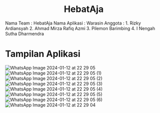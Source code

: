 <h1 align="center">HebatAja</h1>
Nama Team : HebatAja
Nama Aplikasi : Warasin
Anggota :
1. Rizky Ardiansyah
2. Ahmad Mirza Rafiq Azmi
3. Pilemon Barimbing
4. I Nengah Sutha Dharmendra

# Tampilan Aplikasi
![WhatsApp Image 2024-01-12 at 22 29 05](https://github.com/Rizky742/Warasin/assets/82031732/27289b33-3e22-4252-b063-7cb49f3f0c5e)
![WhatsApp Image 2024-01-12 at 22 29 05 (1)](https://github.com/Rizky742/Warasin/assets/82031732/a7587d96-bf2a-46b0-aa9b-0c4e2f9aca55)
![WhatsApp Image 2024-01-12 at 22 29 05 (2)](https://github.com/Rizky742/Warasin/assets/82031732/d7721277-60b6-46c0-a361-da25a33ea06e)
![WhatsApp Image 2024-01-12 at 22 29 05 (3)](https://github.com/Rizky742/Warasin/assets/82031732/9331d24e-2f02-41ad-850e-b9fec8c63c43)
![WhatsApp Image 2024-01-12 at 22 29 05 (4)](https://github.com/Rizky742/Warasin/assets/82031732/5948c6c7-0a89-4f26-babb-288749241c95)
![WhatsApp Image 2024-01-12 at 22 29 05 (5)](https://github.com/Rizky742/Warasin/assets/82031732/0fba15eb-051e-4365-92cf-e5424d025f13)
![WhatsApp Image 2024-01-12 at 22 29 05 (6)](https://github.com/Rizky742/Warasin/assets/82031732/0821519f-f5af-4a5d-80a2-af57190a172f)
![WhatsApp Image 2024-01-12 at 22 29 04](https://github.com/Rizky742/Warasin/assets/82031732/cbad8eed-9ae0-4f35-877d-28fbd8381381)
